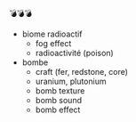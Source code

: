 💣💣💣

- biome radioactif
  - fog effect
  - radioactivité (poison)
- bombe
  - craft (fer, redstone, core)
  - uranium, plutonium
  - bomb texture
  - bomb sound
  - bomb effect
